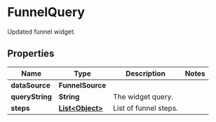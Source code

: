 # FunnelQuery

Updated funnel widget.

## Properties

| Name            | Type                                | Description           | Notes |
| --------------- | ----------------------------------- | --------------------- | ----- |
| **dataSource**  | **FunnelSource**                    |                       |
| **queryString** | **String**                          | The widget query.     |
| **steps**       | [**List&lt;Object&gt;**](Object.md) | List of funnel steps. |
